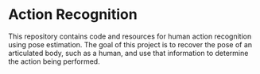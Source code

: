 # Action Recognition

This repository contains code and resources for human action recognition using pose estimation. The goal of this project is to recover the pose of an articulated body, such as a human, and use that information to determine the action being performed.
